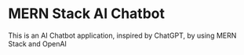 
# MERN Stack AI Chatbot

This is an AI Chatbot application, inspired by ChatGPT, by using MERN Stack and OpenAI



